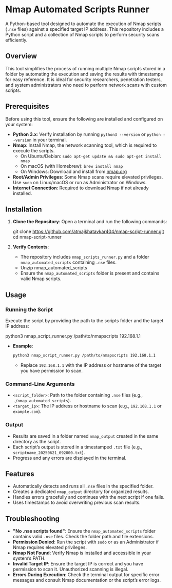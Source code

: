 
# Nmap Automated Scripts Runner

A Python-based tool designed to automate the execution of Nmap scripts (`.nse` files) against a specified target IP address. This repository includes a Python script and a collection of Nmap scripts to perform security scans efficiently.

## Overview

This tool simplifies the process of running multiple Nmap scripts stored in a folder by automating the execution and saving the results with timestamps for easy reference. It is ideal for security researchers, penetration testers, and system administrators who need to perform network scans with custom scripts.

## Prerequisites

Before using this tool, ensure the following are installed and configured on your system:

- **Python 3.x**: Verify installation by running `python3 --version` or `python --version` in your terminal.
- **Nmap**: Install Nmap, the network scanning tool, which is required to execute the scripts.
  - On Ubuntu/Debian: `sudo apt-get update && sudo apt-get install nmap`
  - On macOS (with Homebrew): `brew install nmap`
  - On Windows: Download and install from [nmap.org](https://nmap.org/download.html)
- **Root/Admin Privileges**: Some Nmap scans require elevated privileges. Use `sudo` on Linux/macOS or run as Administrator on Windows.
- **Internet Connection**: Required to download Nmap if not already installed.

## Installation

1. **Clone the Repository**:
   Open a terminal and run the following commands:

   git clone https://github.com/atmajkhatavkar404/nmap-script-runner.git
   cd nmap-script-runner
  

2. **Verify Contents**:
   - The repository includes `nmap_scripts_runner.py` and a folder `nmap_automated_scripts` containing `.nse` files.
   - Unzip nmap_automated_scripts
   - Ensure the `nmap_automated_scripts` folder is present and contains valid Nmap scripts.


## Usage

### Running the Script

Execute the script by providing the path to the scripts folder and the target IP address:

python3 nmap_script_runner.py /path/to/nmapscripts 192.168.1.1

- **Example**:
  ```bash
  python3 nmap_script_runner.py /path/to/nmapscripts 192.168.1.1
  ```
  - Replace `192.168.1.1` with the IP address or hostname of the target you have permission to scan.

### Command-Line Arguments
- `<script_folder>`: Path to the folder containing `.nse` files (e.g., `./nmap_automated_scripts`).
- `<target_ip>`: The IP address or hostname to scan (e.g., `192.168.1.1` or `example.com`).

### Output
- Results are saved in a folder named `nmap_output` created in the same directory as the script.
- Each script’s output is stored in a timestamped `.txt` file (e.g., `scriptname_20250621_092800.txt`).
- Progress and any errors are displayed in the terminal.

## Features
- Automatically detects and runs all `.nse` files in the specified folder.
- Creates a dedicated `nmap_output` directory for organized results.
- Handles errors gracefully and continues with the next script if one fails.
- Uses timestamps to avoid overwriting previous scan results.

## Troubleshooting

- **"No .nse scripts found"**: Ensure the `nmap_automated_scripts` folder contains valid `.nse` files. Check the folder path and file extensions.
- **Permission Denied**: Run the script with `sudo` or as an Administrator if Nmap requires elevated privileges.
- **Nmap Not Found**: Verify Nmap is installed and accessible in your system’s PATH.
- **Invalid Target IP**: Ensure the target IP is correct and you have permission to scan it. Unauthorized scanning is illegal.
- **Errors During Execution**: Check the terminal output for specific error messages and consult Nmap documentation or the script’s error logs.

